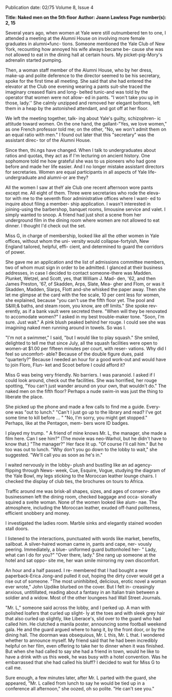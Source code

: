 Publication date: 02/75
Volume 8, Issue 4

**Title: Naked men on the 5th floor**
**Author: Joann Lawless**
**Page number(s): 2, 15**

Several years ago, when women at 
Yale were still outnumbered ten to 
one, I attended a meeting at the 
Alumni House on involving more 
female graduates in alumni•func-
tions. Someone mentioned the Yale 
Club of New York, recounting how 
annoyed his wife always became be-
cause she was not allowed to eat in 
the dining hall at certain hours. My 
picket-pig-Mory's adrenalin started 
pumping. 


Then, a woman staff member of 
the Alumni House, who by her dress, 
make-up and polite deference to the 
director seemed to be his secretary, 
spoke for the first time all meeting. 
She said that she had entered the 
elevator at the Club one evening 
wearing a pants suit-she traced the 
imaginary creased flairs and long-
belted tunic-and was told by the 
operator that women were not allow-
ed in pants. "I won't take you up in 
those, lady.'' She calmly unzipped 
and removed her elegant bottoms, 
left them in a heap by the astonished 
attendant, and got off at her floor. 


We left the meeting together, talk-
ing about Yale's guilty, schizophren-
ic attitude toward women. On the 
one hand, the gallant-"Yes, we love 
women," as one French professor 
told me; on the other, "No, we won't 
admit them on an equal ratio with 
men." I found out later that this 
"secretary" was the assistant direc-
tor of the Alumni House. 


Since then, thi.ngs have changed. 
When I talk to undergraduates 
about ratios and quotas, they act as 
if I'm lecturing on ancient history. 
One sophomore told me how grateful 
she was to us pioneers who had gone 
before and made her life easier. And I 
no longer mistake assistant directors 
for secretaries. Women are equal 
participants in all aspects of Yale 
life-undergraduate and alumni-or 
are they? 


All the women I saw at theY ale 
Club one recent afternoon wore pants 
except me. All eight of them. Three 
were secretaries who rode the eleva-
tor with me to the seventh floor 
administrative offices where I want-
ed to inquire about filing a member-
ship application. I wasn't interested 
in joining-using the barbershop, 
banquet rooms, limousine service 
and valet. I simply wanted to snoop. 
A friend had just shot a scene from 
her underground film 
in the dining 
room where women are not allowed 
to eat dinner. I thought I'd check out 
the set. 


Miss G, in charge of membership, 
looked like all the other women in 
Yale offices, without whom the uni-
versity would collapse-fortyish, 
New England tailored, helpful, effi-
cient, and determined to guard the 
corridors of power. 


She gave me an application and 
the list of admissions committee 
members, two of whom must sign in 
order to be admitted. I glanced at 
their business addresses, in case I 
decided to contact someone-there 
was Madden. Plunket, Wetzel, and 
Scott, yes, that William J. Mad-
den, '62, and then James Preston, 
'67, of Skadden, Arps, Slate, Mea-
gher and Flom, or was it Skadden, 
Madden, Slarps, Flott and-she 
whisked the paper away. Then she let 
me glimpse at the card with the fee 
scale, 10 per cent less for women, she 
explained, because "you can't use 
the fifth floor yet. The pool and 
S&llll;& baths, and steam room, you 
know, are off limits." She spoke rev-
erently, as if a bank vault were 
secreted there. "When will they be 
renovated to accomodate women?" I 
asked in my best trouble-maker tone. 
"Soon, I'm sure. Just wait." A pink 
blush peaked behind her rouge. I 
could see she was imagining naked 
men running around in towels. So 
was I. 


"I'm not a swimmer," I said, "but 
I would like to play squash." She 
smiled, delighted to tell me that 
since July, all the squash facilities 
were open to women-at $1.00 per 
fifteen minutes per court, with reser-
vations. Why did I feel so uncomfort-
able? Because of the double figure 
dues, paid "quarterly?" Because I 
needed an hour for a good work-out 
and would have to join Floro, Flun-
ket and Scoot before I could afford 
it? 


Miss G was being very friendly. 
No barriers. I was paranoid. I asked 
if I could look around, check out the 
facilities. She was horrified, her 
rouge spotting, "You can't just 
wander around on your own, that 
wouldn't do." The naked men on the 
fifth floor? Perhaps a nude swim-in 
was just the thing to liberate the 
place. 


She picked up the phone and made 
a few calls to find me a guide. Every-
one was "out to lunch." "Can't I just 
go up to the library and read? I've 
got some time to kill before ... " "No, 
I'm sorry, you might get stopped." 
Perhaps, like at the Pentagon, mem-
bers wore ID badges. 


I played my trump. " A friend of 
mine knows Mr. L, the manager, she 
made a film here. Can I see him?" 
(The movie was neo-Warhol, but he 
didn't have to know that.) "The 
manager?" Her face lit up. "Of 
course I'll call him." But he too was 
out to lunch. "Why don't you go 
down to the lobby to wait," she 
suggested. "We'll call you as soon as 
he's in." 


I waited nervously in the lobby-
plush and bustling like an ad 
agency-flipping through News-
week, Cue, Esquire, Vogue, studying 
the diagram of the Yale Bowl, my 
legs sticking to the Moroccan leather 
lounge chairs. I checked the display 
of club ties, the brochures on tours to 
Africa. 


Traffic around me was brisk-all 
shapes, sizes, and ages of conserv-
ative businessmen left the dining 
room, checked baggage and occa-
sionally squired a svelte woman. 
None of the women looked like alum-
nae. The atmosphere, including the 
Moroccan leather, exuded off-hand 
politeness, efficient snobbery and 
money. 


I investigated the ladies room. 
Marble sinks and elegantly stained 
wooden stall doors. 


I listened to the interactions, 
punctuated with words like market, 
benefits, sailboat. A silver-haired 
woman came in, pants and cape, ner-
vously peering. Immediately, a blue-
uniformed guard buttonholed her-
" Lady, what can I do for you?" 
"Over there, lady." She rang up 
someone at the hotel and sat oppo-
site me, her wan smile mirroring my 
own discomfort. 


An hour and a half passed. I re-
membered that I had bought a new 
paperback-Erica Jong-and pulled 
it out, hoping the dirty cover would 
get a rise out of someone. "The most 
uninhibited, delicious, erotic novel a 
woman ever wrote," John Updike 
blurbed on the cover. But I felt in-
creasingly anxious, untitillated, 
reading about a fantasy in an Italian 
train between a soldier and a widow. 
Most of the other loungees had Wall 
Street Journals. 


"Mr. L," someone said across the 
lobby, and I perked up. A man with 
polished loafers that curled up slight-
ly at the toes and with sleek grey 
hair that also curled up slightly, like 
Liberace's, slid over to the guard 
who had called him. He clutched a 
manila poster, announcing some 
football weekend gala. He and the 
guard argued where to hang it, by 
the front door, or by the dining hall. 
The doorman was obsequious, Mr. L 
this, Mr. L that. I wondered whether 
to announce myself. My friend said 
that he had been incredibly helpful 
on her film, even offering to take her 
to dinner when it was finished. But 
when she had called to say she had a 
friend in town, would he like to have 
a drink with us this week, he was 
busy with a hotel convention. Was 
he embarrassed that she had called 
his bluff? I decided to wait for Miss 
G to call me. 


Sure enough, a few minutes later, 
after Mr. L parted with the guard, 
she appeared, "Mr. L called from 
lunch to say he would be tied up in a 
conference all afternoon," she oozed, 
oh so polite. "He can't see you."